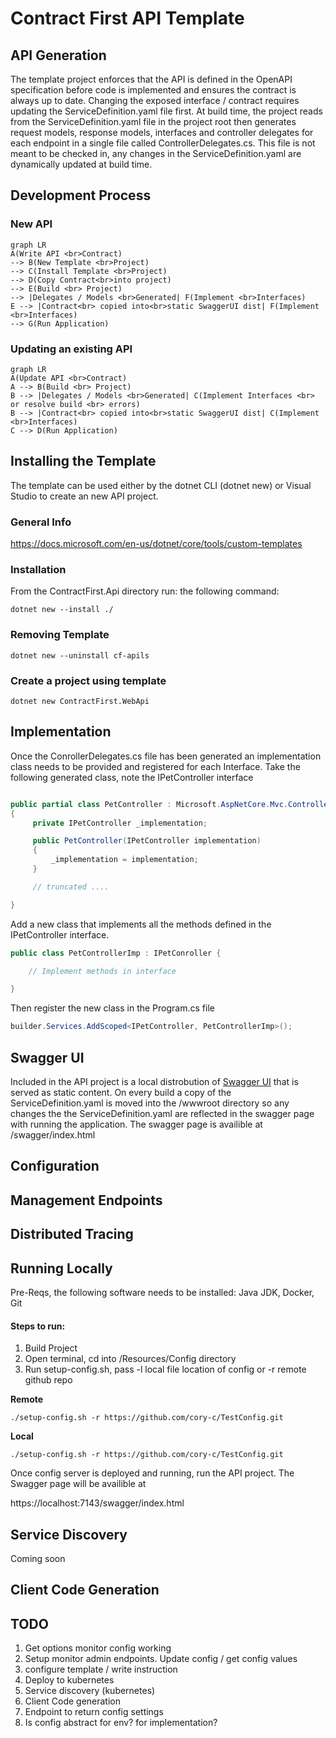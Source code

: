 # Contract First API Template

## API Generation
The template project enforces that the API is defined in the OpenAPI specification before code is implemented and ensures the contract is always up to date. Changing the exposed interface / contract requires updating the ServiceDefinition.yaml file first. At build time, the project reads from the ServiceDefinition.yaml file in the project root then generates request models, response models, interfaces and controller delegates for each endpoint in a single file called ControllerDelegates.cs. This file is not meant to be checked in, any changes in the ServiceDefinition.yaml are dynamically updated at build time.

## Development Process

### New API
```mermaid
graph LR
A(Write API <br>Contract)
--> B(New Template <br>Project)
--> C(Install Template <br>Project)
--> D(Copy Contract<br>into project)
--> E(Build <br> Project)
--> |Delegates / Models <br>Generated| F(Implement <br>Interfaces)
E --> |Contract<br> copied into<br>static SwaggerUI dist| F(Implement <br>Interfaces)
--> G(Run Application)
```

### Updating an existing API

```mermaid
graph LR
A(Update API <br>Contract)
A --> B(Build <br> Project)
B --> |Delegates / Models <br>Generated| C(Implement Interfaces <br> or resolve build <br> errors)
B --> |Contract<br> copied into<br>static SwaggerUI dist| C(Implement <br>Interfaces)
C --> D(Run Application)
```

## Installing the Template

The template can be used either by the dotnet CLI (dotnet new) or Visual Studio to create an new API project.
### General Info
https://docs.microsoft.com/en-us/dotnet/core/tools/custom-templates


### Installation
From the ContractFirst.Api directory run: the following command:
```
dotnet new --install ./
```
### Removing Template
```
dotnet new --uninstall cf-apils
```
### Create a project using template
```
dotnet new ContractFirst.WebApi
```

## Implementation

Once the ConrollerDelegates.cs file has been generated an implementation class needs to be provided and registered for each Interface. Take the following generated class, note the IPetController interface

```c#

public partial class PetController : Microsoft.AspNetCore.Mvc.ControllerBase
{
     private IPetController _implementation;

     public PetController(IPetController implementation)
     {
         _implementation = implementation;
     }

     // truncated ....

}
```
Add a new class that implements all the methods defined in the IPetController interface.

```c#
public class PetControllerImp : IPetConroller {

    // Implement methods in interface

}

```
Then register the new class in the Program.cs file

```c#
builder.Services.AddScoped<IPetController, PetControllerImp>();
```
## Swagger UI
Included in the API project is a local distrobution of [Swagger UI](https://github.com/swagger-api/swagger-ui) that is served as static content. On every build a copy of the ServiceDefinition.yaml is moved into the /wwwroot directory so any changes the the ServiceDefinition.yaml are reflected in the swagger page with running the application. The swagger page is availible at /swagger/index.html

## Configuration

## Management Endpoints

## Distributed Tracing

## Running Locally
Pre-Reqs, the following software needs to be installed: Java JDK, Docker, Git

#### Steps to run:

1. Build Project
2. Open terminal, cd into /Resources/Config directory
3. Run setup-config.sh, pass -l local file location of config or -r remote github repo

**Remote**

`./setup-config.sh -r https://github.com/cory-c/TestConfig.git`

**Local**

`./setup-config.sh -r https://github.com/cory-c/TestConfig.git`

Once config server is deployed and running, run the API project. The Swagger page will be availible at

https://localhost:7143/swagger/index.html



## Service Discovery
Coming soon

## Client Code Generation

## TODO
1. Get options monitor config working
2. Setup monitor admin endpoints. Update config / get config values
3. configure template / write instruction
4. Deploy to kubernetes
5. Service discovery (kubernetes)
6. Client Code generation
7. Endpoint to return config settings
8. Is config abstract for env? for implementation?
